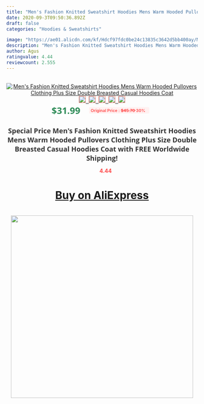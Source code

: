 ```yaml
---
title: "Men's Fashion Knitted Sweatshirt Hoodies Mens Warm Hooded Pullovers Clothing Plus Size Double Breasted Casual Hoodies Coat"
date: 2020-09-3T09:50:36.892Z
draft: false
categories: "Hoodies & Sweatshirts"

image: "https://ae01.alicdn.com/kf/Hdcf97fdc0be24c13835c3642d5bb400ay/Men-s-Fashion-Knitted-Sweatshirt-Hoodies-Mens-Warm-Hooded-Pullovers-Clothing-Plus-Size-Double-Breasted-Casual.jpg"
description: "Men's Fashion Knitted Sweatshirt Hoodies Mens Warm Hooded Pullovers Clothing Plus Size Double Breasted Casual Hoodies Coat"
author: Agus
ratingvalue: 4.44
reviewcount: 2.555
---
```

<br>
<div style="text-align: center;">
<a href="https://s.click.aliexpress.com/e/_9gtfPP" target="_blank" rel="nofollow noopener noreferrer"><img alt="Men's Fashion Knitted Sweatshirt Hoodies Mens Warm Hooded Pullovers Clothing Plus Size Double Breasted Casual Hoodies Coat" class="magnifier-image" src="https://ae01.alicdn.com/kf/Hdcf97fdc0be24c13835c3642d5bb400ay/Men-s-Fashion-Knitted-Sweatshirt-Hoodies-Mens-Warm-Hooded-Pullovers-Clothing-Plus-Size-Double-Breasted-Casual.jpg_640x640.jpg">
<br>
<img style="border:1px solid salmon" src="https://ae01.alicdn.com/kf/Hdcf97fdc0be24c13835c3642d5bb400ay/Men-s-Fashion-Knitted-Sweatshirt-Hoodies-Mens-Warm-Hooded-Pullovers-Clothing-Plus-Size-Double-Breasted-Casual.jpg_120x120.jpg">&nbsp;&nbsp;<img style="border:1px solid salmon" src="https://ae01.alicdn.com/kf/H97343bce86b4453fb9f17e359ed7c0ddH/Men-s-Fashion-Knitted-Sweatshirt-Hoodies-Mens-Warm-Hooded-Pullovers-Clothing-Plus-Size-Double-Breasted-Casual.jpg_120x120.jpg">&nbsp;&nbsp;<img style="border:1px solid salmon" src="https://ae01.alicdn.com/kf/Hd1408db52c9f47d5946bd519bbc81c1aQ/Men-s-Fashion-Knitted-Sweatshirt-Hoodies-Mens-Warm-Hooded-Pullovers-Clothing-Plus-Size-Double-Breasted-Casual.jpg_120x120.jpg">&nbsp;&nbsp;<img style="border:1px solid salmon" src="https://ae01.alicdn.com/kf/H9c008f18ea574b678c3648bed03120a6q/Men-s-Fashion-Knitted-Sweatshirt-Hoodies-Mens-Warm-Hooded-Pullovers-Clothing-Plus-Size-Double-Breasted-Casual.jpg_120x120.jpg">&nbsp;&nbsp;<img style="border:1px solid salmon" src="https://ae01.alicdn.com/kf/H0a72d0b68c7547e5a4062f1673290ab6K/Men-s-Fashion-Knitted-Sweatshirt-Hoodies-Mens-Warm-Hooded-Pullovers-Clothing-Plus-Size-Double-Breasted-Casual.jpg_120x120.jpg"></a></div><br0>
<div style="text-align: center;"><span style="background-color: white; border: 0px; box-sizing: border-box; color: seagreen; display: inline-block; font-family: &quot;open sans&quot; , &quot;arial&quot; , &quot;helvetica&quot; , sans-serif , &quot;heiti&quot;; font-size: 24px; font-stretch: inherit; font-weight: 700; line-height: inherit; margin: 0px 10px 0px 0px; padding: 0px; vertical-align: middle;">$31.99 </span>
<span style="background: rgb(255 , 241 , 241); border-radius: 3px; border: 0px; box-sizing: border-box; color: #ff4747; display: inline-block; font-family: inherit; font-size: 12px; font-stretch: inherit; font-style: inherit; font-variant: inherit; font-weight: 600; line-height: inherit; margin: 0px; padding: 2px 5px; transform: scale(0.9); vertical-align: middle;">Original Price : <b style="text-decoration: line-through;">$45.70 </b> 30%&nbsp;&nbsp;</span></div>
<h1 style="color: #333333; display: inline-block; font-family: &quot;open sans&quot; , &quot;arial&quot; , &quot;helvetica&quot; , sans-serif , &quot;heiti&quot;; font-size: 18px; font-stretch: inherit; font-weight: 700; text-align: center;">Special Price Men's Fashion Knitted Sweatshirt Hoodies Mens Warm Hooded Pullovers Clothing Plus Size Double Breasted Casual Hoodies Coat with FREE Worldwide Shipping!</h1>
<div style="color: #ff4747; text-align: center;">
<img src="https://4.bp.blogspot.com/-M0ZcTcb-5uY/XleCXlxnR4I/AAAAAAAAAEc/OrjgMkXV1oMQFaCRZj5HQwOCBcu3w1FegCPcBGAYYCw/s1600/star.png" style="height: 15px;">&nbsp;<b>4.44</b></div>
<div class="button_cont" align="center"><a class="buynow_a" href="https://s.click.aliexpress.com/e/_9gtfPP" target="_blank" rel="nofollow noopener noreferrer"><H1>Buy on AliExpress</H1></a></div><br>
<div class="separator" style="clear: both; text-align: center;">
<img src="https://lh3.googleusercontent.com/-pTy5HemUv9M/XlePHvY0dAI/AAAAAAAAAE4/0nX5iRUoIWY8eMW9Dpxeirr157OZliDIgCLcBGAsYHQ/s1600/badge.gif" width="480">
</div>
